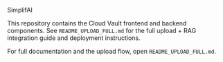 SimplifAI

This repository contains the Cloud Vault frontend and backend components. See `README_UPLOAD_FULL.md` for the full upload + RAG integration guide and deployment instructions.

For full documentation and the upload flow, open `README_UPLOAD_FULL.md`.